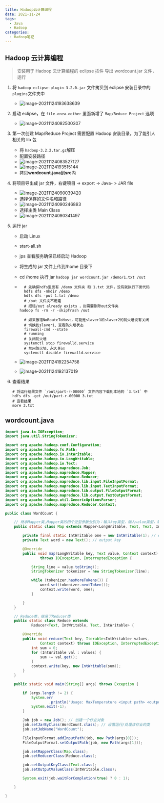 ```yaml
---
title: Hadoop云计算编程
date: 2021-11-24
tags:
  - Java
  - Hadoop
categories:
  - Hadoop笔记
---
```


## Hadoop 云计算编程

> 安装用于 Hadoop 云计算编程的 eclipse 插件
> 导出 wordcount.jar 文件，运行

1. 将 `hadoop-eclipse-plugin-3.2.0.jar` 文件拷贝到 eclipse 安装目录中的 `plugins`文件夹中

   - ![image-20211124193638639](./imgs/image-20211124193638639.png)

2. 启动 eclipse，在 `file->new->other` 里面新增了 `Map/Reduce Project` 选项

   - <img src="./imgs/image-20211124082500307.png" alt="image-20211124082500307"  />

3. 第一次创建 Map/Reduce Project 需要配置 Hadoop 安装目录，为了能引人相关的 lib 包

   - 将 `hadoop-3.2.2.tar.gz`解压
   - 配置安装路径
   - ![image-20211124083527127](./imgs/image-20211124083527127.png)
   - ![image-20211124193515144](./imgs/image-20211124193515144.png)
   - 拷贝**wordcount.java**到**src**内

4. 将项目导出成 jar 文件，右键项目 -> export -> Java- > JAR file

   - ![image-20211124090039420](./imgs/image-20211124090039420.png)
   - 选择保存的文件名和路径
   - ![image-20211124090246893](./imgs/image-20211124090246893.png)
   - 选择主类 Main Class
   - ![image-20211124090341497](./imgs/image-20211124090341497.png)

5. 运行 jar

   - 启动 Linux

   - start-all.sh

   - jps 查看服务确保已经启动 Hadoop

   - 将生成的 jar 文件上传到/home 目录下

   - cd /home 执行 jar `hadoop jar wordcount.jar /demo/1.txt /out`

   - ```shell
       # 先确保hdfs里面有 /demo 文件夹 和 1.txt 文件，没有就执行下面代码
       hdfs dfs -mkdir /demo
       hdfs dfs -put 1.txt /demo
       # /out 文件夹不用建
       # 报错/out already exists ，则需要删除out文件夹
     hadoop fs -rm -r -skipTrash /out

       # 如果报错NoRouteToHost，可能是slaver1和slaver2的防火墙没有关闭
       # 切换到slaver1、查看防火墙状态
       firewall-cmd --state
       # running
       # 关闭防火墙
       systemctl stop firewalld.service
       # 禁用防火墙，永久关闭
       systemctl disable firewalld.service
     ```

   - ![image-20211124192254758](./imgs/image-20211124192254758.png)

   - ![image-20211124192137019](./imgs/image-20211124192137019.png)

6. 查看结果

   ```shell
   # 将运行结果文件 `/out/part-r-00000` 文件内容下载到本地的 `3.txt` 中
   hdfs dfs -get /out/part-r-00000 3.txt
   # 查看结果
   more 3.txt
   ```

## wordcount.java

```java
import java.io.IOException;
import java.util.StringTokenizer;

import org.apache.hadoop.conf.Configuration;
import org.apache.hadoop.fs.Path;
import org.apache.hadoop.io.IntWritable;
import org.apache.hadoop.io.LongWritable;
import org.apache.hadoop.io.Text;
import org.apache.hadoop.mapreduce.Job;
import org.apache.hadoop.mapreduce.Mapper;
import org.apache.hadoop.mapreduce.Reducer;
import org.apache.hadoop.mapreduce.lib.input.FileInputFormat;
import org.apache.hadoop.mapreduce.lib.input.TextInputFormat;
import org.apache.hadoop.mapreduce.lib.output.FileOutputFormat;
import org.apache.hadoop.mapreduce.lib.output.TextOutputFormat;
import org.apache.hadoop.util.GenericOptionsParser;
import org.apache.hadoop.mapreduce.Reducer.Context;

public class WordCount {

    // 继承Mapper类,Mapper类的四个泛型参数分别为：输入key类型，输入value类型，输出key类型，输出value类型
    public static class Map extends Mapper<LongWritable, Text, Text, IntWritable> {

        private final static IntWritable one = new IntWritable(1); // output value
        private Text word = new Text(); // output key

        @Override
        public void map(LongWritable key, Text value, Context context)
                throws IOException, InterruptedException {

            String line = value.toString();
            StringTokenizer tokenizer = new StringTokenizer(line);

            while (tokenizer.hasMoreTokens()) {
                word.set(tokenizer.nextToken());
                context.write(word, one);
            }

        }
    }

    // Reduce类，继承了Reducer类
    public static class Reduce extends
            Reducer<Text, IntWritable, Text, IntWritable> {

        @Override
        public void reduce(Text key, Iterable<IntWritable> values,
                Context context) throws IOException, InterruptedException {
            int sum = 0;
            for (IntWritable val : values) {
                sum += val.get();
            }
            context.write(key, new IntWritable(sum));
        }
    }

    public static void main(String[] args) throws Exception {

        if (args.length != 2) {
            System.err
                    .println("Usage: MaxTemperature <input path> <output path>");
            System.exit(-1);
        }

        Job job = new Job(); // 创建一个作业对象
        job.setJarByClass(WordCount.class); // 设置运行/处理该作业的类
        job.setJobName("WordCount");

        FileInputFormat.addInputPath(job, new Path(args[0]));
        FileOutputFormat.setOutputPath(job, new Path(args[1]));

        job.setMapperClass(Map.class);
        job.setReducerClass(Reduce.class);

        job.setOutputKeyClass(Text.class);
        job.setOutputValueClass(IntWritable.class);

        System.exit(job.waitForCompletion(true) ? 0 : 1);

    }

}
```
